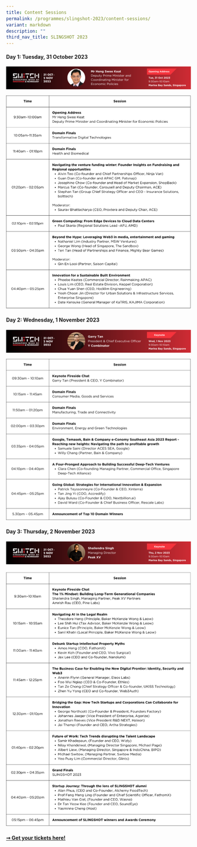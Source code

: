 ```yaml
---
title: Content Sessions
permalink: /programmes/slingshot-2023/content-sessions/
variant: markdown
description: ""
third_nav_title: SLINGSHOT 2023
---
```

#### Day 1: Tuesday, 31 October 2023

![2023 SWITCH Opening Address by Mr Heng Swee Keat](/images/2023/Banners/2023_switch_leaderboard_dpm_heng_(728x90)_v2.png)

![](/images/2023%20agenda%20(slingshot%20day%201)%20-%20as%20of%202%20oct%202023%20(4).png)

#### Day 2: Wednesday, 1 November 2023

![2023 SWITCH Leaderboard Banner Garry Tan, CEO, Y Combinator](/images/2023/Banners/2023_switch_leaderboard_garry%20tan%20(728x90)_v2.png)

![](/images/2023%20agenda%20(slingshot%20day%202)%20-%20as%20of%202%20oct%202023.png)


#### Day 3: Thursday, 2 November 2023

![2023 SWITCH Leaderboard Banner Shailendra Singh, MD, Peak XV](/images/2023/Banners/2023_switch_leaderboard_shailendra%20singh%20(728x90)_v2.png)

![](/images/2023%20agenda%20(slingshot%20day%203)%20-%20as%20of%202%20oct%202023.png)


#### [➞ Get your tickets here!](/register)